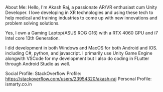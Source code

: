 About Me:
Hello, I'm Akash Raj, a passionate AR/VR enthusiast cum Unity Developer. I love developing in XR technologies and using these tech to help medical and training industries to come up with new innovations and problem solving solutions.

Yes, I own a Gaming Laptop(ASUS ROG G16) with a RTX 4060 GPU and i7 Intel core 13th Generation.

I did development in both Windows and MacOS for both Android and IOS. including C#, python, and javascript. I primarily use Unity Game Engine alongwith VSCode for my development but I also do coding in FLutter through Android Studio as well.

Social Profile:
StackOverflow Profile: https://stackoverflow.com/users/23954320/akash-raj
Personal Profile: ismarty.co.in

